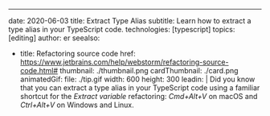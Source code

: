 ---
date: 2020-06-03 title: Extract Type Alias subtitle: Learn how to extract a type alias in your TypeScript code. technologies: [typescript] topics: [editing] author: er seealso:
- title: Refactoring source code href: https://www.jetbrains.com/help/webstorm/refactoring-source-code.html# thumbnail: ./thumbnail.png cardThumbnail: ./card.png animatedGif: file: ./tip.gif width: 600 height: 300 leadin: | Did you know that you can extract a type alias in your TypeScript code using a familiar shortcut for the *Extract variable* refactoring: *Cmd+Alt+V* on macOS and *Ctrl+Alt+V* on Windows and Linux.